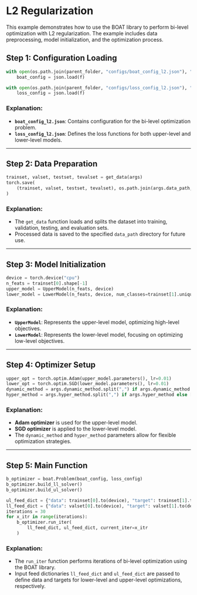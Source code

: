 # L2 Regularization

This example demonstrates how to use the BOAT library to perform bi-level optimization with L2 regularization. The example includes data preprocessing, model initialization, and the optimization process.

## Step 1: Configuration Loading

```python
with open(os.path.join(parent_folder, "configs/boat_config_l2.json"), "r") as f:
    boat_config = json.load(f)

with open(os.path.join(parent_folder, "configs/loss_config_l2.json"), "r") as f:
    loss_config = json.load(f)
```

### Explanation:
- **`boat_config_l2.json`**: Contains configuration for the bi-level optimization problem.
- **`loss_config_l2.json`**: Defines the loss functions for both upper-level and lower-level models.

---

## Step 2: Data Preparation

```python
trainset, valset, testset, tevalset = get_data(args)
torch.save(
    (trainset, valset, testset, tevalset), os.path.join(args.data_path, "l2reg.pt")
)
```

### Explanation:
- The `get_data` function loads and splits the dataset into training, validation, testing, and evaluation sets.
- Processed data is saved to the specified `data_path` directory for future use.

---

## Step 3: Model Initialization

```python
device = torch.device("cpu")
n_feats = trainset[0].shape[-1]
upper_model = UpperModel(n_feats, device)
lower_model = LowerModel(n_feats, device, num_classes=trainset[1].unique().shape[-1])
```

### Explanation:
- **`UpperModel`**: Represents the upper-level model, optimizing high-level objectives.
- **`LowerModel`**: Represents the lower-level model, focusing on optimizing low-level objectives.

---

## Step 4: Optimizer Setup

```python
upper_opt = torch.optim.Adam(upper_model.parameters(), lr=0.01)
lower_opt = torch.optim.SGD(lower_model.parameters(), lr=0.01)
dynamic_method = args.dynamic_method.split(",") if args.dynamic_method else []
hyper_method = args.hyper_method.split(",") if args.hyper_method else []
```

### Explanation:
- **Adam optimizer** is used for the upper-level model.
- **SGD optimizer** is applied to the lower-level model.
- The `dynamic_method` and `hyper_method` parameters allow for flexible optimization strategies.

---

## Step 5: Main Function

```python
b_optimizer = boat.Problem(boat_config, loss_config)
b_optimizer.build_ll_solver()
b_optimizer.build_ul_solver()

ul_feed_dict = {"data": trainset[0].to(device), "target": trainset[1].to(device)}
ll_feed_dict = {"data": valset[0].to(device), "target": valset[1].to(device)}
iterations = 30
for x_itr in range(iterations):
    b_optimizer.run_iter(
        ll_feed_dict, ul_feed_dict, current_iter=x_itr
    )
```

### Explanation:
- The `run_iter` function performs iterations of bi-level optimization using the BOAT library.
- Input feed dictionaries `ll_feed_dict` and `ul_feed_dict` are passed to define data and targets for lower-level and upper-level optimizations, respectively.

